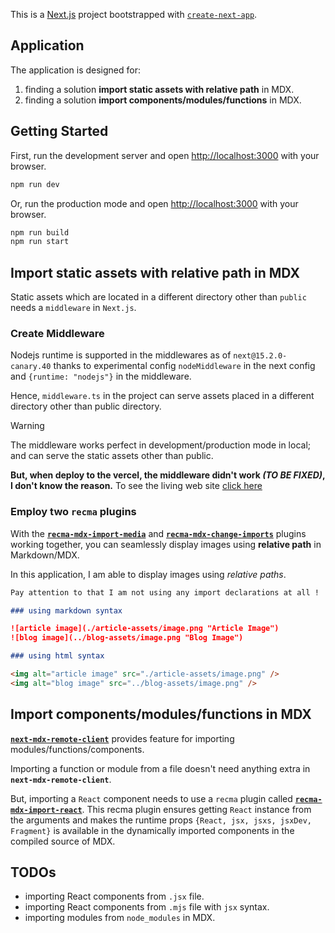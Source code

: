 This is a [Next.js](https://nextjs.org) project bootstrapped with [`create-next-app`](https://nextjs.org/docs/app/api-reference/cli/create-next-app).

## Application

The application is designed for:

1. finding a solution **import static assets with relative path** in MDX.
2. finding a solution **import components/modules/functions** in MDX.

## Getting Started

First, run the development server and open [http://localhost:3000](http://localhost:3000) with your browser.

```bash
npm run dev
```

Or, run the production mode and open [http://localhost:3000](http://localhost:3000) with your browser.

```bash
npm run build
npm run start
```

## Import static assets with relative path in MDX

Static assets which are located in a different directory other than `public` needs a `middleware` in `Next.js`.

### Create Middleware

Nodejs runtime is supported in the middlewares as of `next@15.2.0-canary.40` thanks to experimental config `nodeMiddleware` in the next config and `{runtime: "nodejs"}` in the middleware.

Hence, `middleware.ts` in the project can serve assets placed in a different directory other than public directory.

> [!WARNING]
> The middleware works perfect in development/production mode in local; and can serve the static assets other than public.
>
> **But, when deploy to the vercel, the middleware didn't work _(TO BE FIXED)_, I don't know the reason.** To see the living web site [click here](https://next15-import-in-mdx.vercel.app/)

### Employ two `recma` plugins

With the **[`recma-mdx-import-media`](https://github.com/ipikuka/recma-mdx-import-media)** and **[`recma-mdx-change-imports`](https://github.com/ipikuka/recma-mdx-change-imports)** plugins working together, you can seamlessly display images using **relative path** in Markdown/MDX.

In this application, I am able to display images using _relative paths_.

```markdown
Pay attention to that I am not using any import declarations at all !

### using markdown syntax

![article image](./article-assets/image.png "Article Image")
![blog image](../blog-assets/image.png "Blog Image")

### using html syntax

<img alt="article image" src="./article-assets/image.png" />
<img alt="blog image" src="../blog-assets/image.png" />
```

## Import components/modules/functions in MDX

**[`next-mdx-remote-client`](https://github.com/ipikuka/next-mdx-remote-client)** provides feature for importing modules/functions/components.

Importing a function or module from a file doesn't need anything extra in **`next-mdx-remote-client`**.

But, importing a `React` component needs to use a `recma` plugin called **[`recma-mdx-import-react`](https://github.com/ipikuka/recma-mdx-import-react)**. This recma plugin ensures getting `React` instance from the arguments and makes the runtime props `{React, jsx, jsxs, jsxDev, Fragment}` is available in the dynamically imported components in the compiled source of MDX.

## TODOs

- importing React components from `.jsx` file.
- importing React components from `.mjs` file with `jsx` syntax.
- importing modules from `node_modules` in MDX.
